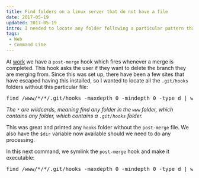 ```yaml
---
title: Find folders on a linux server that do not have a file
date: 2017-05-19
updated: 2017-05-19
intro: I needed to locate any folder following a particular pattern that did not have a particular file. The command allows you to locate the folders and perform actions on them.
tags:
 - Web
 - Command Line
---
```


At [work](https://www.liquidlight.co.uk/) we have a `post-merge` hook which fires whenever a merge is completed. This hook asks the user if they want to delete the branch they are merging from. Since this was set up, there have been a few sites that have escaped having this installed, so I wanted to locate all the `.git/hooks` folders without this particular file:

<pre class="language-bash">find /www/*/*/.git/hooks -maxdepth 0 -mindepth 0 -type d | while read dir; do [[ ! -f $dir/post-merge ]] && echo "$dir"; done</pre>

_The `*` are wildcards, meaning find any folder in the `www` folder, which contains any folder, which contains a `.git/hooks` folder._

This was great and printed any `hooks` folder without the `post-merge` file. We also have the `$dir` variable now available should we need to do any processing.

In this next command, we symlink the `post-merge` hook and make it executable:

<pre class="language-bash">find /www/*/*/.git/hooks -maxdepth 0 -mindepth 0 -type d | while read dir; do [[ ! -f $dir/post-merge ]] && ln -s $dir/post-merge /path/to/shared/post-merge && sudo chmod +x $dir/post-merge; done</pre>